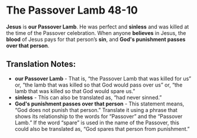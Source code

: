 The Passover Lamb 48-10
=========================


**Jesus** is **our Passover Lamb**. He was perfect and **sinless**
and was killed at the time of the Passover celebration. When anyone
**believes** in Jesus, the **blood** of Jesus pays for that person’s
**sin**, and **God's punishment passes over that person**.

Translation Notes:
------------------

-   **our Passover Lamb** - That is, “the Passover Lamb that was killed
    for us” or, “the lamb that was killed so that God would pass over
    us” or, “the lamb that was killed so that God would spare us.”
-   **sinless** - This can also be translated as, “had never sinned.”
-   **God's punishment passes over that person** - This statement means,
    “God does not punish that person.” Translate it using a phrase
    that shows its relationship to the words for “Passover” and the
    “Passover Lamb.” If the word “spare” is used in the name of
    the Passover, this could also be translated as, “God spares that
    person from punishment.”

